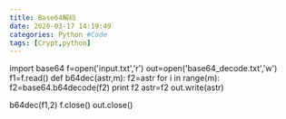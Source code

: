 ```yaml
---
title: Base64解码
date: 2020-03-17 14:19:49
categories: Python #Code
tags: [Crypt,python]
---
```


import base64
f=open('input.txt','r')
out=open('base64_decode.txt','w')
f1=f.read()
def b64dec(astr,m):
 f2=astr
 for i in range(m):
  f2=base64.b64decode(f2)
  print f2
 astr=f2
 out.write(astr)

 
b64dec(f1,2)
f.close()
out.close()

